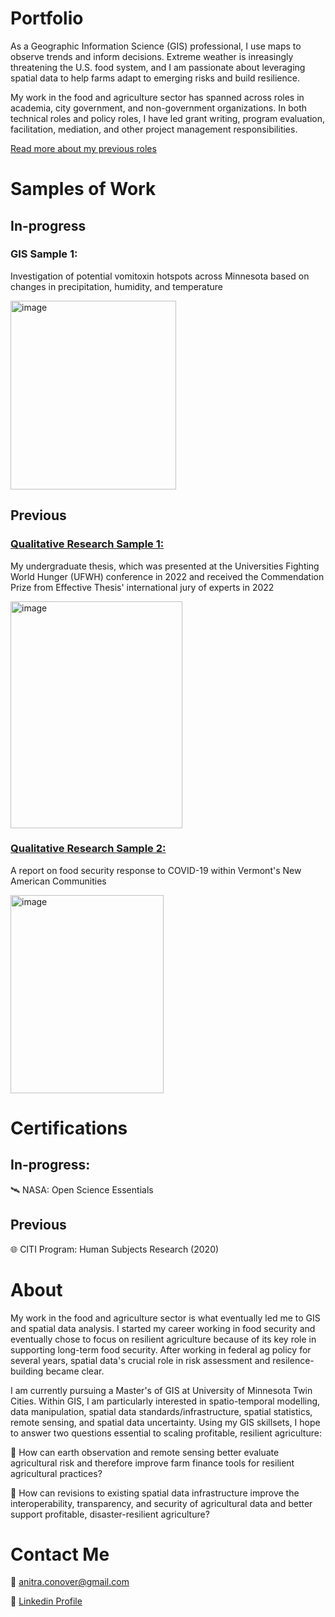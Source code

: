 
# Portfolio
As a Geographic Information Science (GIS) professional, I use maps to observe trends and inform decisions. Extreme weather is inreasingly threatening the U.S. food system, and I am passionate about leveraging spatial data to help farms adapt to emerging risks and build resilience. 

My work in the food and agriculture sector has spanned across roles in academia, city government, and non-government organizations. In both technical roles and policy roles, I have led grant writing, program evaluation, facilitation, mediation, and other project management responsibilities.

<a href="https://www.canva.com/design/DAGpVVrX5d4/BKphzwwYIu473VdDHB10sg/edit?utm_content=DAGpVVrX5d4&utm_campaign=designshare&utm_medium=link2&utm_source=sharebutton">Read more about my previous roles</a>





# Samples of Work

## In-progress
### GIS Sample 1:
Investigation of potential vomitoxin hotspots across Minnesota based on changes in precipitation, humidity, and temperature

<img width="265" height="302" alt="image" src="https://github.com/user-attachments/assets/97835db8-c9fb-4be8-bcdd-9d0a125a618b" />




## Previous

### <a href="https://www.effectivethesis.org/exceptional-research-award-winners-2022/">Qualitative Research Sample 1:</a>
My undergraduate thesis, which was presented at the Universities Fighting World Hunger (UFWH) conference in 2022 and received the Commendation Prize from Effective Thesis' international jury of experts in 2022

<img width="275" height="363" alt="image" src="https://github.com/user-attachments/assets/5a7a8fbe-f242-4e94-9594-21f82c1348a2" />



### <a href="https://www.spatializingmigration.net/wp-content/uploads/2021/04/Refugee_Communities_and_Food_Security.pdf">Qualitative Research Sample 2:</a>
A report on food security response to COVID-19 within Vermont's New American Communities

<img width="245" height="317" alt="image" src="https://github.com/user-attachments/assets/f9c5c4fd-5080-43d3-a4c6-0dffd37035f4" />




# Certifications

## In-progress: 
🛰️ NASA: Open Science Essentials

## Previous 
🌐 CITI Program: Human Subjects Research (2020)


# About

My work in the food and agriculture sector is what eventually led me to GIS and spatial data analysis. I started my career working in food security and eventually chose to focus on resilient agriculture because of its key role in supporting long-term food security. After working in federal ag policy for several years, spatial data's crucial role in risk assessment and resilence-building became clear.

I am currently pursuing a Master's of GIS at University of Minnesota Twin Cities. Within GIS, I am particularly interested in spatio-temporal modelling, data manipulation, spatial data standards/infrastructure, spatial statistics, remote sensing, and spatial data uncertainty. Using my GIS skillsets, I hope to answer two questions essential to scaling profitable, resilient agriculture:

🌱 How can earth observation and remote sensing better evaluate agricultural risk and therefore improve farm finance tools for resilient agricultural practices?

🌱 How can revisions to existing spatial data infrastructure improve the interoperability, transparency, and security of agricultural data and better support profitable, disaster-resilient agriculture?







# Contact Me

📧 anitra.conover@gmail.com

🔗 <a href="https://www.linkedin.com/in/anitra-conover/"> Linkedin Profile </a> 

